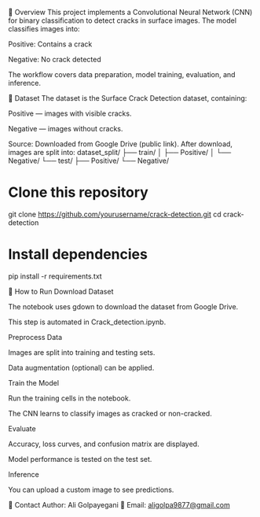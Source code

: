 📌 Overview
This project implements a Convolutional Neural Network (CNN) for binary classification to detect cracks in surface images.
The model classifies images into:

Positive: Contains a crack

Negative: No crack detected

The workflow covers data preparation, model training, evaluation, and inference.

📂 Dataset
The dataset is the Surface Crack Detection dataset, containing:

Positive — images with visible cracks.

Negative — images without cracks.

Source: Downloaded from Google Drive (public link).
After download, images are split into:
dataset\_split/
├── train/
│   ├── Positive/
│   └── Negative/
└── test/
├── Positive/
└── Negative/

# Clone this repository
git clone https://github.com/yourusername/crack-detection.git
cd crack-detection

# Install dependencies
pip install -r requirements.txt

📜 How to Run
Download Dataset

The notebook uses gdown to download the dataset from Google Drive.

This step is automated in Crack_detection.ipynb.

Preprocess Data

Images are split into training and testing sets.

Data augmentation (optional) can be applied.

Train the Model

Run the training cells in the notebook.

The CNN learns to classify images as cracked or non-cracked.

Evaluate

Accuracy, loss curves, and confusion matrix are displayed.

Model performance is tested on the test set.

Inference

You can upload a custom image to see predictions.

📧 Contact
Author: Ali Golpayegani
📩 Email: aligolpa9877@gmail.com